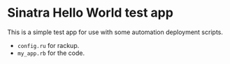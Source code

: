 # Sinatra Hello World test app

This is a simple test app for use with some automation deployment scripts.

- `config.ru` for rackup.
- `my_app.rb` for the code. 